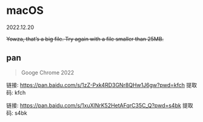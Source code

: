 # macOS

2022.12.20

<del>Yowza, that’s a big file. Try again with a file smaller than 25MB.</del>

## pan

> Googe Chrome 2022

链接: https://pan.baidu.com/s/1zZ-Pxk4RD3GNr8QHw1J6gw?pwd=kfch 
提取码: kfch

链接: https://pan.baidu.com/s/1xuXlNrK52HetAFqrC35C_Q?pwd=s4bk 
提取码: s4bk

